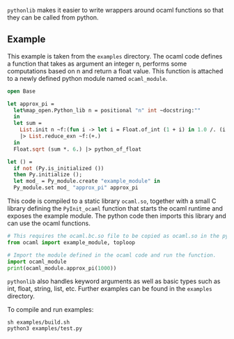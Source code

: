 `pythonlib` makes it easier to write wrappers around ocaml functions
so that they can be called from python.

Example
-------

This example is taken from the `examples` directory. The ocaml code
defines a function that takes as argument an integer n, performs some
computations based on n and return a float value.
This function is attached to a newly defined python module named `ocaml_module`.

```ocaml
open Base

let approx_pi =
  let%map_open.Python_lib n = positional "n" int ~docstring:""
  in
  let sum =
    List.init n ~f:(fun i -> let i = Float.of_int (1 + i) in 1.0 /. (i *. i))
    |> List.reduce_exn ~f:(+.)
  in
  Float.sqrt (sum *. 6.) |> python_of_float

let () =
  if not (Py.is_initialized ())
  then Py.initialize ();
  let mod_ = Py_module.create "example_module" in
  Py_module.set mod_ "approx_pi" approx_pi
```

This code is compiled to a static library `ocaml.so`, together with a small
C library defining the `PyInit_ocaml` function that starts the ocaml runtime
and exposes the example module.
The python code then imports this library and can use the ocaml functions.

```python
# This requires the ocaml.bc.so file to be copied as ocaml.so in the python path
from ocaml import example_module, toploop

# Import the module defined in the ocaml code and run the function.
import ocaml_module
print(ocaml_module.approx_pi(1000))
```

`pythonlib` also handles keyword arguments as well as basic types such as
int, float, string, list, etc.
Further examples can be found in the `examples` directory.

To compile and run examples:
```
sh examples/build.sh
python3 examples/test.py
```
